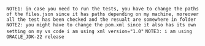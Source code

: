 `NOTE1: in case you need to run the tests, you have to change the paths of the files.json since it has paths depending on my machine, moreover all the test has been checked and the resualt are somewhere in folder`
`NOTE2: you might have to change the pom.xml since it also has its own setting on my vs code i am using xml version="1.0"`
`NOTE3: i am using ORACLE_JDK-22 release`
